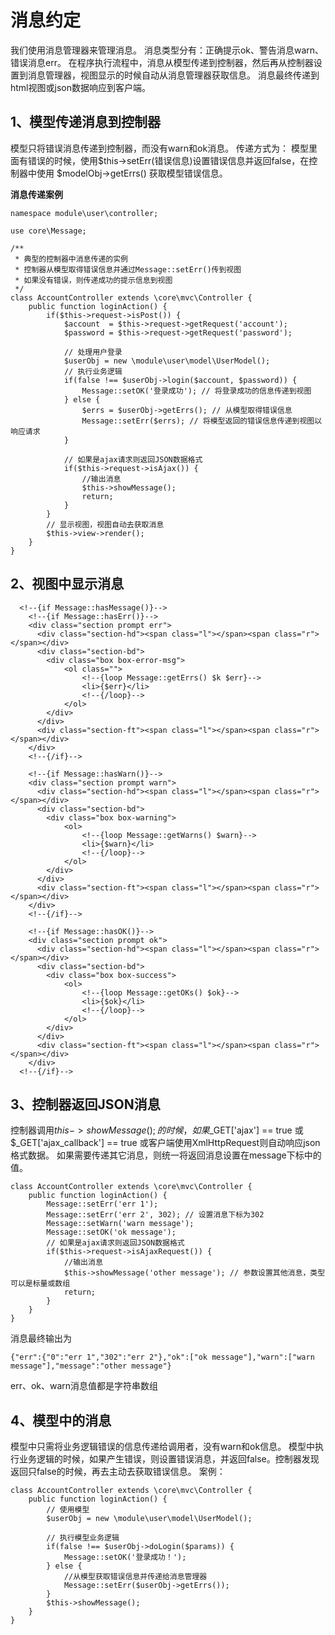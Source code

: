 消息约定
=====================
我们使用消息管理器来管理消息。
消息类型分有：正确提示ok、警告消息warn、错误消息err。
在程序执行流程中，消息从模型传递到控制器，然后再从控制器设置到消息管理器，视图显示的时候自动从消息管理器获取信息。
消息最终传递到html视图或json数据响应到客户端。

1、模型传递消息到控制器
-----------------
模型只将错误消息传递到控制器，而没有warn和ok消息。
传递方式为：
模型里面有错误的时候，使用$this->setErr(错误信息)设置错误信息并返回false，在控制器中使用 $modelObj->getErrs() 获取模型错误信息。

**消息传递案例**
```
namespace module\user\controller;

use core\Message;

/**
 * 典型的控制器中消息传递的实例
 * 控制器从模型取得错误信息并通过Message::setErr()传到视图
 * 如果没有错误，则传递成功的提示信息到视图
 */
class AccountController extends \core\mvc\Controller {
    public function loginAction() {
        if($this->request->isPost()) {
            $account  = $this->request->getRequest('account');
            $password = $this->request->getRequest('password');

            // 处理用户登录
            $userObj = new \module\user\model\UserModel();
            // 执行业务逻辑
            if(false !== $userObj->login($account, $password)) {
                Message::setOK('登录成功'); // 将登录成功的信息传递到视图
            } else {
                $errs = $userObj->getErrs(); // 从模型取得错误信息
                Message::setErr($errs); // 将模型返回的错误信息传递到视图以响应请求
            }

            // 如果是ajax请求则返回JSON数据格式
            if($this->request->isAjax()) {
                //输出消息
                $this->showMessage();
                return;
            }
        }
        // 显示视图，视图自动去获取消息
        $this->view->render();
    }
}
```

2、视图中显示消息
--------------------
```
  <!--{if Message::hasMessage()}-->
    <!--{if Message::hasErr()}-->
    <div class="section prompt err">
      <div class="section-hd"><span class="l"></span><span class="r"></span></div>
      <div class="section-bd">
        <div class="box box-error-msg">
            <ol class="">
                <!--{loop Message::getErrs() $k $err}-->
                <li>{$err}</li>
                <!--{/loop}-->
            </ol>
        </div>
      </div>
      <div class="section-ft"><span class="l"></span><span class="r"></span></div>
    </div>
    <!--{/if}-->
    
    <!--{if Message::hasWarn()}-->    
    <div class="section prompt warn">
      <div class="section-hd"><span class="l"></span><span class="r"></span></div>
      <div class="section-bd">
        <div class="box box-warning">
            <ol>
                <!--{loop Message::getWarns() $warn}-->
                <li>{$warn}</li>
                <!--{/loop}-->
            </ol>
        </div>
      </div>
      <div class="section-ft"><span class="l"></span><span class="r"></span></div>
    </div>
    <!--{/if}-->
    
    <!--{if Message::hasOK()}-->
    <div class="section prompt ok">
      <div class="section-hd"><span class="l"></span><span class="r"></span></div>
      <div class="section-bd">
        <div class="box box-success">
            <ol>
                <!--{loop Message::getOKs() $ok}-->
                <li>{$ok}</li>
                <!--{/loop}-->
            </ol>
        </div>
      </div>
      <div class="section-ft"><span class="l"></span><span class="r"></span></div>
    </div>
  <!--{/if}-->
```

3、控制器返回JSON消息
-------------------
控制器调用$this->showMessage();的时候，如果$_GET['ajax'] == true 或 $_GET['ajax_callback'] == true 或客户端使用XmlHttpRequest则自动响应json格式数据。
如果需要传递其它消息，则统一将返回消息设置在message下标中的值。
```
class AccountController extends \core\mvc\Controller {
    public function loginAction() {
        Message::setErr('err 1');
        Message::setErr('err 2', 302); // 设置消息下标为302
        Message::setWarn('warn message');
        Message::setOK('ok message');
        // 如果是ajax请求则返回JSON数据格式
        if($this->request->isAjaxRequest()) {
            //输出消息
            $this->showMessage('other message'); // 参数设置其他消息，类型可以是标量或数组
            return;
        }
    }
}
```
消息最终输出为
```
{"err":{"0":"err 1","302":"err 2"},"ok":["ok message"],"warn":["warn message"],"message":"other message"}
```
err、ok、warn消息值都是字符串数组

4、模型中的消息
-----------------
模型中只需将业务逻辑错误的信息传递给调用者，没有warn和ok信息。
模型中执行业务逻辑的时候，如果产生错误，则设置错误消息，并返回false。控制器发现返回只false的时候，再去主动去获取错误信息。
案例：
```
class AccountController extends \core\mvc\Controller {
    public function loginAction() {
        // 使用模型
        $userObj = new \module\user\model\UserModel();

        // 执行模型业务逻辑
        if(false !== $userObj->doLogin($params)) {
            Message::setOK('登录成功！');
        } else {
            //从模型获取错误信息并传递给消息管理器
            Message::setErr($userObj->getErrs());
        }
        $this->showMessage();
    }
}
```
